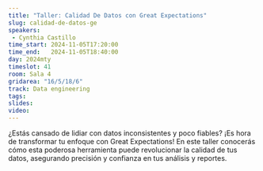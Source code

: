 ```yaml
---
title: "Taller: Calidad De Datos con Great Expectations"
slug: calidad-de-datos-ge
speakers:
 - Cynthia Castillo
time_start: 2024-11-05T17:20:00
time_end:   2024-11-05T18:40:00
day: 2024mty
timeslot: 41
room: Sala 4
gridarea: "16/5/18/6"
track: Data engineering
tags:
slides: 
video: 
---
```


¿Estás cansado de lidiar con datos inconsistentes y poco fiables? ¡Es hora de transformar tu enfoque con Great Expectations! En este taller conocerás cómo esta poderosa herramienta puede revolucionar la calidad de tus datos, asegurando precisión y confianza en tus análisis y reportes.
